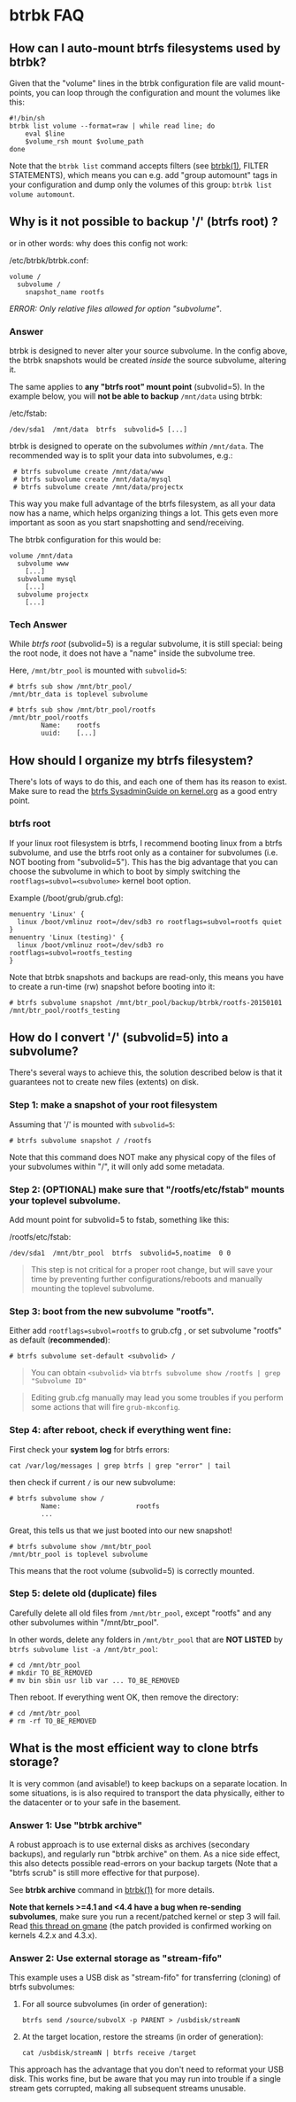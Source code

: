 btrbk FAQ
=========

How can I auto-mount btrfs filesystems used by btrbk?
-----------------------------------------------------

Given that the "volume" lines in the btrbk configuration file are
valid mount-points, you can loop through the configuration and mount
the volumes like this:

    #!/bin/sh
    btrbk list volume --format=raw | while read line; do
        eval $line
        $volume_rsh mount $volume_path
    done

Note that the `btrbk list` command accepts filters (see [btrbk(1)],
FILTER STATEMENTS), which means you can e.g. add "group automount"
tags in your configuration and dump only the volumes of this group:
`btrbk list volume automount`.

  [btrbk(1)]: http://digint.ch/btrbk/doc/btrbk.html


Why is it not possible to backup '/' (btrfs root) ?
---------------------------------------------------

or in other words: why does this config not work:

/etc/btrbk/btrbk.conf:

    volume /
      subvolume /
        snapshot_name rootfs

*ERROR: Only relative files allowed for option "subvolume"*.


### Answer

btrbk is designed to never alter your source subvolume. In the config
above, the btrbk snapshots would be created *inside* the source
subvolume, altering it.

The same applies to **any "btrfs root" mount point** (subvolid=5). In
the example below, you will **not be able to backup** `/mnt/data`
using btrbk:

/etc/fstab:

    /dev/sda1  /mnt/data  btrfs  subvolid=5 [...]

btrbk is designed to operate on the subvolumes *within* `/mnt/data`.
The recommended way is to split your data into subvolumes, e.g.:

     # btrfs subvolume create /mnt/data/www
     # btrfs subvolume create /mnt/data/mysql
     # btrfs subvolume create /mnt/data/projectx

This way you make full advantage of the btrfs filesystem, as all your
data now has a name, which helps organizing things a lot. This gets
even more important as soon as you start snapshotting and
send/receiving.

The btrbk configuration for this would be:

    volume /mnt/data
      subvolume www
        [...]
      subvolume mysql
        [...]
      subvolume projectx
        [...]


### Tech Answer

While *btrfs root* (subvolid=5) is a regular subvolume, it is still
special: being the root node, it does not have a "name" inside the
subvolume tree.

Here, `/mnt/btr_pool` is mounted with `subvolid=5`:

    # btrfs sub show /mnt/btr_pool/
    /mnt/btr_data is toplevel subvolume

    # btrfs sub show /mnt/btr_pool/rootfs
    /mnt/btr_pool/rootfs
            Name:    rootfs
            uuid:    [...]


How should I organize my btrfs filesystem?
------------------------------------------

There's lots of ways to do this, and each one of them has its reason
to exist. Make sure to read the [btrfs SysadminGuide on
kernel.org](https://btrfs.wiki.kernel.org/index.php/SysadminGuide) as
a good entry point.

<!-- TODO: add links to recommendations for ubuntu and other distros -->


### btrfs root

If your linux root filesystem is btrfs, I recommend booting linux from
a btrfs subvolume, and use the btrfs root only as a container for
subvolumes (i.e. NOT booting from "subvolid=5"). This has the big
advantage that you can choose the subvolume in which to boot by simply
switching the `rootflags=subvol=<subvolume>` kernel boot option.

Example (/boot/grub/grub.cfg):

    menuentry 'Linux' {
      linux /boot/vmlinuz root=/dev/sdb3 ro rootflags=subvol=rootfs quiet
    }
    menuentry 'Linux (testing)' {
      linux /boot/vmlinuz root=/dev/sdb3 ro rootflags=subvol=rootfs_testing
    }

Note that btrbk snapshots and backups are read-only, this means you
have to create a run-time (rw) snapshot before booting into it:

    # btrfs subvolume snapshot /mnt/btr_pool/backup/btrbk/rootfs-20150101 /mnt/btr_pool/rootfs_testing


How do I convert '/' (subvolid=5) into a subvolume?
---------------------------------------------------

There's several ways to achieve this, the solution described below is
that it guarantees not to create new files (extents) on disk.

### Step 1: make a snapshot of your root filesystem

Assuming that '/' is mounted with `subvolid=5`:

    # btrfs subvolume snapshot / /rootfs

Note that this command does NOT make any physical copy of the files of
your subvolumes within "/", it will only add some metadata.


### Step 2: (OPTIONAL) make sure that "/rootfs/etc/fstab" mounts your toplevel subvolume.

Add mount point for subvolid=5 to fstab, something like this:

/rootfs/etc/fstab:

    /dev/sda1  /mnt/btr_pool  btrfs  subvolid=5,noatime  0 0
    
> This step is not critical for a proper root change, but will save your time by preventing 
> further configurations/reboots and manually mounting the toplevel subvolume. 

### Step 3: boot from the new subvolume "rootfs".

Either add `rootflags=subvol=rootfs` to grub.cfg , or set subvolume
"rootfs" as default (**recommended**):

    # btrfs subvolume set-default <subvolid> /
    
> You can obtain `<subvolid>` via `btrfs subvolume show /rootfs | grep "Subvolume ID"` 

> Editing grub.cfg manually may lead you some troubles if you perform some actions that will
> fire `grub-mkconfig`.


### Step 4: after reboot, check if everything went fine:

First check your **system log** for btrfs errors: 

    cat /var/log/messages | grep btrfs | grep "error" | tail

then check if current `/` is our new subvolume:

    # btrfs subvolume show /
            Name:                   rootfs
            ...

Great, this tells us that we just booted into our new snapshot!

    # btrfs subvolume show /mnt/btr_pool
    /mnt/btr_pool is toplevel subvolume

This means that the root volume (subvolid=5) is correctly mounted.


### Step 5: delete old (duplicate) files

Carefully delete all old files from `/mnt/btr_pool`, except "rootfs"
and any other subvolumes within "/mnt/btr_pool". 

In other words, delete any folders in `/mnt/btr_pool` that are 
**NOT LISTED** by `btrfs subvolume list -a /mnt/btr_pool`: 

    # cd /mnt/btr_pool
    # mkdir TO_BE_REMOVED
    # mv bin sbin usr lib var ... TO_BE_REMOVED
    
Then reboot. If everything went OK, then remove the directory: 

    # cd /mnt/btr_pool
    # rm -rf TO_BE_REMOVED


What is the most efficient way to clone btrfs storage?
------------------------------------------------------

It is very common (and avisable!) to keep backups on a separate
location. In some situations, is is also required to transport the
data physically, either to the datacenter or to your safe in the
basement.


### Answer 1: Use "btrbk archive"

A robust approach is to use external disks as archives (secondary
backups), and regularly run "btrbk archive" on them. As a nice side
effect, this also detects possible read-errors on your backup targets
(Note that a "btrfs scrub" is still more effective for that purpose).

See **btrbk archive** command in [btrbk(1)] for more details.

**Note that kernels >=4.1 and <4.4 have a bug when re-sending
subvolumes**, make sure you run a recent/patched kernel or step 3 will
fail. Read
[this thread on gmane](http://thread.gmane.org/gmane.comp.file-systems.btrfs/48798)
(the patch provided is confirmed working on kernels 4.2.x and 4.3.x).


### Answer 2: Use external storage as "stream-fifo"

This example uses a USB disk as "stream-fifo" for transferring
(cloning) of btrfs subvolumes:

1. For all source subvolumes (in order of generation):

    `btrfs send /source/subvolX -p PARENT > /usbdisk/streamN`

2. At the target location, restore the streams (in order of
   generation):

    `cat /usbdisk/streamN | btrfs receive /target`

This approach has the advantage that you don't need to reformat your
USB disk. This works fine, but be aware that you may run into trouble
if a single stream gets corrupted, making all subsequent streams
unusable.
